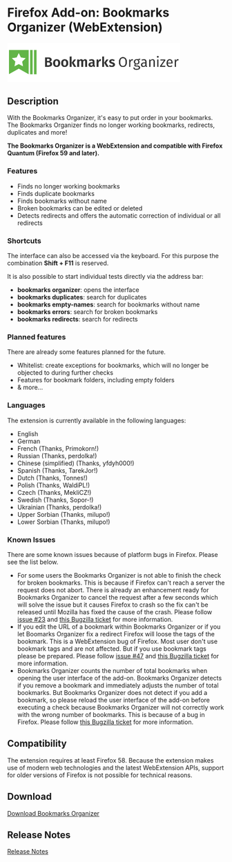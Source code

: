 # Firefox Add-on: Bookmarks Organizer (WebExtension)

<img src="src/images/logo-large.png" alt="Logo" width="400" border="0" />

## Description

With the Bookmarks Organizer, it's easy to put order in your bookmarks. The Bookmarks Organizer finds no longer working
bookmarks, redirects, duplicates and more!

**The Bookmarks Organizer is a WebExtension and compatible with Firefox Quantum (Firefox 59 and later).**

### Features

- Finds no longer working bookmarks
- Finds duplicate bookmarks
- Finds bookmarks without name
- Broken bookmarks can be edited or deleted
- Detects redirects and offers the automatic correction of individual or all redirects

### Shortcuts

The interface can also be accessed via the keyboard. For this purpose the combination **Shift + F11** is reserved.

It is also possible to start individual tests directly via the address bar:

- **bookmarks organizer**: opens the interface
- **bookmarks duplicates**: search for duplicates
- **bookmarks empty-names**: search for bookmarks without name
- **bookmarks errors**: search for broken bookmarks
- **bookmarks redirects**: search for redirects

### Planned features

There are already some features planned for the future.

- Whitelist: create exceptions for bookmarks, which will no longer be objected to during further checks
- Features for bookmark folders, including empty folders
- & more…

### Languages

The extension is currently available in the following languages:

- English
- German
- French (Thanks, Primokorn!)
- Russian (Thanks, perdolka!)
- Chinese (simplified) (Thanks, yfdyh000!)
- Spanish (Thanks, TarekJor!)
- Dutch (Thanks, Tonnes!)
- Polish (Thanks, WaldiPL!)
- Czech (Thanks, MekliCZ!)
- Swedish (Thanks, Sopor-!)
- Ukrainian (Thanks, perdolka!)
- Upper Sorbian (Thanks, milupo!)
- Lower Sorbian (Thanks, milupo!)

### Known Issues

There are some known issues because of platform bugs in Firefox. Please see the list below.

- For some users the Bookmarks Organizer is not able to finish the check for broken bookmarks. This is
  because if Firefox can't reach a server the request does not abort. There is already an enhancement ready for
  Bookmarks Organizer to cancel the request after a few seconds which will solve the issue but it causes
  Firefox to crash so the fix can't be released until Mozilla has fixed the cause of the crash. Please follow
  [issue #23](https://github.com/cadeyrn/bookmarks-organizer/issues/23) and
  [this Bugzilla ticket](https://bugzilla.mozilla.org/show_bug.cgi?id=1440941) for more information.
- If you edit the URL of a bookmark within Bookmarks Organizer or if you let Boomarks Organizer fix a redirect
  Firefox will loose the tags of the bookmark. This is a WebExtension bug of Firefox. Most user don't use
  bookmark tags and are not affected. But if you use bookmark tags please be prepared. Please follow
 [issue #47](https://github.com/cadeyrn/bookmarks-organizer/issues/47) and
 [this Bugzilla ticket](https://bugzilla.mozilla.org/show_bug.cgi?id=1440988) for more information.
- Bookmarks Organizer counts the number of total bookmarks when opening the user interface of the add-on. Bookmarks
  Organizer detects if you remove a bookmark and immediately adjusts the number of total bookmarks. But Bookmarks
  Organizer does not detect if you add a bookmark, so please reload the user interface of the add-on before
  executing a check because Bookmarks Organizer will not correctly work with the wrong number of bookmarks. This
  is because of a bug in Firefox. Please follow
  [this Bugzilla ticket](https://bugzilla.mozilla.org/show_bug.cgi?id=1362863) for more information.

## Compatibility

The extension requires at least Firefox 58. Because the extension makes use of modern web technologies and the latest
WebExtension APIs, support for older versions of Firefox is not possible for technical reasons.

## Download

[Download Bookmarks Organizer](https://addons.mozilla.org/en-US/firefox/addon/bookmarks-organizer/)

## Release Notes

[Release Notes](CHANGELOG.md "Release Notes")
